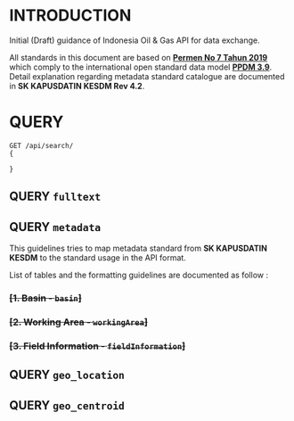 # INTRODUCTION
Initial (Draft) guidance of Indonesia Oil &amp; Gas API for data exchange.


All standards in this document are based on [**Permen No 7 Tahun 2019**][1] which comply to the international open standard data model [**PPDM 3.9**][2]. Detail explanation regarding metadata standard catalogue are documented in **SK KAPUSDATIN KESDM Rev 4.2**.



# QUERY
```
GET /api/search/
{

}

```

## QUERY `fulltext`



## QUERY `metadata`


This guidelines tries to map metadata standard from **SK KAPUSDATIN KESDM** to the standard usage in the API format.

List of tables and the formatting guidelines are documented as follow :

### ~~[1. Basin - `basin`]~~

### ~~[2. Working Area - `workingArea`]~~

### ~~[3. Field Information - `fieldInformation`]~~


## QUERY `geo_location`



## QUERY `geo_centroid`



[1]: https://jdih.esdm.go.id/peraturan/Permen%20ESDM%20Nomor%207%20Tahun%202019.pdf
[2]: https://docs.ppdm.org/


